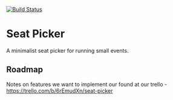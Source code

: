 [![Build Status](https://travis-ci.org/ClearCarbon/seat-picker.svg?branch=master)](https://travis-ci.org/ClearCarbon/seat-picker)

# Seat Picker

A minimalist seat picker for running small events.


## Roadmap

Notes on features we want to implement our found at our trello - https://trello.com/b/6rEmudXn/seat-picker

